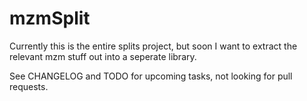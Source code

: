mzmSplit
========

Currently this is the entire splits project, but soon I want to extract the relevant mzm stuff out into a seperate library. 

See CHANGELOG and TODO for upcoming tasks, not looking for pull requests.
